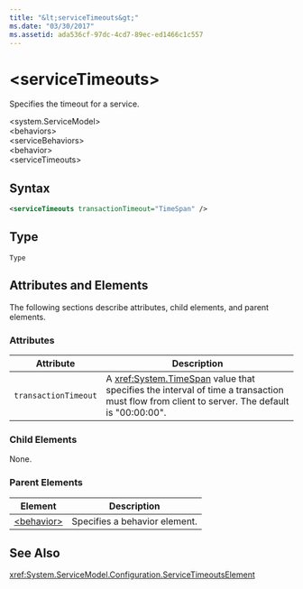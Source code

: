 ```yaml
---
title: "&lt;serviceTimeouts&gt;"
ms.date: "03/30/2017"
ms.assetid: ada536cf-97dc-4cd7-89ec-ed1466c1c557
---
```

# &lt;serviceTimeouts&gt;
Specifies the timeout for a service.  
  
 \<system.ServiceModel>  
\<behaviors>  
\<serviceBehaviors>  
\<behavior>  
\<serviceTimeouts>  
  
## Syntax  
  
```xml  
<serviceTimeouts transactionTimeout="TimeSpan" />  
```  
  
## Type  
 `Type`  
  
## Attributes and Elements  
 The following sections describe attributes, child elements, and parent elements.  
  
### Attributes  
  
|Attribute|Description|  
|---------------|-----------------|  
|`transactionTimeout`|A <xref:System.TimeSpan> value that specifies the interval of time a transaction must flow from client to server. The default is "00:00:00".|  
  
### Child Elements  
 None.  
  
### Parent Elements  
  
|Element|Description|  
|-------------|-----------------|  
|[\<behavior>](../../../../../docs/framework/configure-apps/file-schema/wcf/behavior-of-endpointbehaviors.md)|Specifies a behavior element.|  
  
## See Also  
 <xref:System.ServiceModel.Configuration.ServiceTimeoutsElement>
